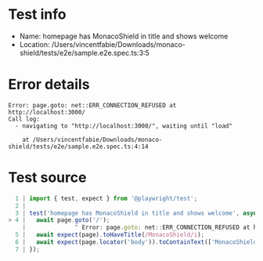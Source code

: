 # Test info

- Name: homepage has MonacoShield in title and shows welcome
- Location: /Users/vincentfabie/Downloads/monaco-shield/tests/e2e/sample.e2e.spec.ts:3:5

# Error details

```
Error: page.goto: net::ERR_CONNECTION_REFUSED at http://localhost:3000/
Call log:
  - navigating to "http://localhost:3000/", waiting until "load"

    at /Users/vincentfabie/Downloads/monaco-shield/tests/e2e/sample.e2e.spec.ts:4:14
```

# Test source

```ts
  1 | import { test, expect } from '@playwright/test';
  2 |
  3 | test('homepage has MonacoShield in title and shows welcome', async ({ page }) => {
> 4 |   await page.goto('/');
    |              ^ Error: page.goto: net::ERR_CONNECTION_REFUSED at http://localhost:3000/
  5 |   await expect(page).toHaveTitle(/MonacoShield/i);
  6 |   await expect(page.locator('body')).toContainText(['MonacoShield', 'Bienvenue', 'Welcome']);
  7 | }); 
```